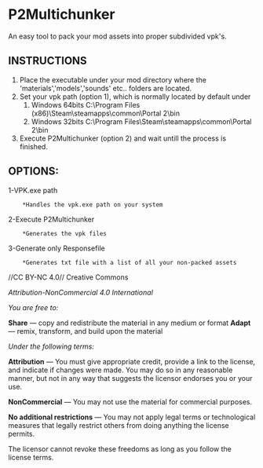 # P2Multichunker 

An easy tool to pack your mod assets into proper subdivided vpk's.

## INSTRUCTIONS

1. Place the executable under your mod directory where the 'materials','models','sounds' etc.. folders are located.
1. Set your vpk path (option 1), which is normally located by default under
	1. Windows 64bits C:\Program Files (x86)\Steam\steamapps\common\Portal 2\\bin
	1. Windows 32bits C:\Program Files\Steam\steamapps\common\Portal 2\\bin
1. Execute P2Multichunker (option 2) and wait untill the process is finished.


## OPTIONS:
  1-VPK.exe path
	
		*Handles the vpk.exe path on your system
			
  2-Execute P2Multichunker
	
		*Generates the vpk files
			
  3-Generate only Responsefile	
	
		*Generates txt file with a list of all your non-packed assets
			

//CC BY-NC 4.0//
Creative Commons

_Attribution-NonCommercial 4.0 International_


_You are free to:_

**Share** — copy and redistribute the material in any medium or format
**Adapt** — remix, transform, and build upon the material

_Under the following terms:_

**Attribution** — You must give appropriate credit, provide a link to the license, and indicate if changes were made. You may do so in any reasonable manner, but not in any way that suggests the licensor endorses you or your use.

**NonCommercial** — You may not use the material for commercial purposes.

**No additional restrictions** — You may not apply legal terms or technological measures that legally restrict others from doing anything the license permits.

The licensor cannot revoke these freedoms as long as you follow the license terms.
